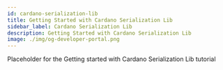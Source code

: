 ```yaml
---
id: cardano-serialization-lib
title: Getting Started with Cardano Serialization Lib
sidebar_label: Cardano Serialization Lib
description: Getting Started with Cardano Serialization Lib
image: ./img/og-developer-portal.png
--- 
```

 
Placeholder for the Getting started with Cardano Serialization Lib tutorial
